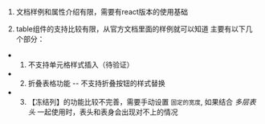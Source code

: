 1. 文档样例和属性介绍有限，需要有react版本的使用基础

2. table组件的支持比较有限，从官方文档里面的样例就可以知道
主要有以下几个部分：
 - 1. 不支持单元格样式插入（待验证）
 - 2. 折叠表格功能 -- 不支持折叠按钮的样式替换
 - 3. 【冻结列】的功能比较不完善，需要手动设置 `固定的宽度`, 如果结合 *多层表头* 一起使用时，表头和表身会出现对不上的情况
 